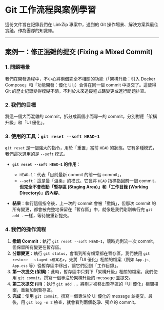 # Git 工作流程與案例學習

這份文件旨在記錄我們在 LinkZip 專案中，遇到的 Git 操作場景、解決方案與最佳實踐，作為團隊的知識庫。

---

## 案例一：修正混雜的提交 (Fixing a Mixed Commit)

### 1. 問題場景

我們在開發過程中，不小心將兩個完全不相關的功能（「架構升級：引入 Docker Compose」和「功能開發：優化 UI」）合併在同一個 commit 中提交了。這使得 Git 的歷史紀錄變得模糊不清，不利於未來追蹤程式碼變更或進行問題排查。

### 2. 我們的目標

將這一個大而混雜的 commit，拆分成兩個小而專一的 commit，分別對應「架構升級」和「UI 優化」。

### 3. 使用的工具：`git reset --soft HEAD~1`

`git reset` 是一個強大的指令，用於「重置」當前 `HEAD` 的狀態。它有多種模式，我們這次選用的是 `--soft` 模式。

*   **`git reset --soft HEAD~1` 的作用**：
    *   `HEAD~1`：代表「目前最新 commit 的前一個 commit」。
    *   `--soft`：這是最「溫柔」的模式。它會將 `HEAD` 指標指回前一個 commit，**但完全不會改動「暫存區 (Staging Area)」和「工作目錄 (Working Directory)」的內容**。

*   **結果**：執行這個指令後，上一次的 commit 會被「撤銷」，但那次 commit 的所有變更，都會被完整地保留在「暫存區」中，就像是我們剛剛執行完 `git add .` 一樣，等待被重新提交。

### 4. 我們的操作流程

1.  **撤銷 Commit**：執行 `git reset --soft HEAD~1`，讓時光倒流一次 commit，但保留所有變更在暫存區。
2.  **分離變更**：執行 `git status`，會看到所有檔案都在暫存區。我們使用 `git restore --staged <檔案名>`，先將「UI 優化」相關的檔案（例如 `App.js`, `App.css` 等）從暫存區中移出，讓它們回到「工作目錄」。
3.  **第一次提交 (架構)**：此時，暫存區中只剩下「架構升級」相關的檔案。我們使用 `git commit`，撰寫一個專注於架構升級的 message 並提交。
4.  **第二次提交 (UI)**：執行 `git add .`，將剛才被移出暫存區的「UI 優化」相關檔案，重新加到暫存區。
5.  **完成**：使用 `git commit`，撰寫一個專注於 UI 優化的 message 並提交。最後，用 `git log -n 2` 檢查，就會看到兩個乾淨、獨立的 commit。
